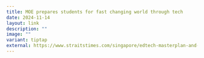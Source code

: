 ```yaml
---
title: MOE prepares students for fast changing world through tech
date: 2024-11-14
layout: link
description: ""
image: ""
variant: tiptap
external: https://www.straitstimes.com/singapore/edtech-masterplan-and-enhancing-school-environments-moe-announces-moves-to-prepare-students-for-fast-changing-world
---
```

